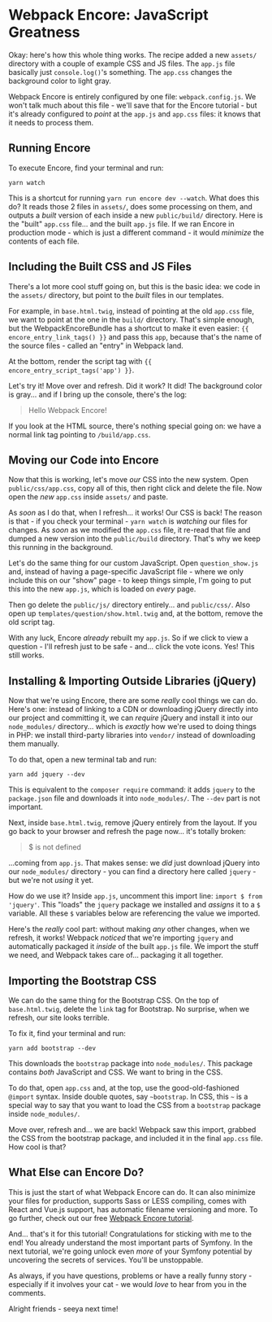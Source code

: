 # Webpack Encore: JavaScript Greatness

Okay: here's how this whole thing works. The recipe added a new `assets/` directory
with a couple of example CSS and JS files. The `app.js` file basically just
`console.log()`'s something. The `app.css` changes the background color to light
gray.

Webpack Encore is entirely configured by one file: `webpack.config.js`. We won't
talk much about this file - we'll save that for the Encore tutorial - but it's
already configured to *point* at the `app.js` and `app.css` files: it knows that
it needs to process them.

## Running Encore

To execute Encore, find your terminal and run:

```terminal
yarn watch
```

This is a shortcut for running `yarn run encore dev --watch`. What does this do?
It reads those 2 files in `assets/`, does some processing on them, and outputs
a *built* version of each inside a new `public/build/` directory. Here is the
"built" `app.css` file... and the built `app.js` file. If we ran Encore in production
mode - which is just a different command - it would *minimize* the contents of
each file.

## Including the Built CSS and JS Files

There's a lot more cool stuff going on, but this is the basic idea: we code in
the `assets/` directory, but point to the *built* files in our templates.

For example, in `base.html.twig`, instead of pointing at the old `app.css` file,
we want to point at the one in the `build/` directory. That's simple enough,
but the WebpackEncoreBundle has a shortcut to make it even easier:
`{{ encore_entry_link_tags() }}` and pass this `app`, because that's the name
of the source files - called an "entry" in Webpack land.

At the bottom, render the script tag with `{{ encore_entry_script_tags('app') }}`.

Let's try it! Move over and refresh. Did it work? It did! The background color
is gray... and if I bring up the console, there's the log:

> Hello Webpack Encore!

If you look at the HTML source, there's nothing special going on: we have a
normal link tag pointing to `/build/app.css`.

## Moving our Code into Encore

Now that this is working, let's move *our* CSS into the new system. Open
`public/css/app.css`, copy all of this, then right click and delete the file.
Now open the *new* `app.css` inside `assets/` and paste.

As *soon* as I do that, when I refresh... it works! Our CSS is back! The reason
is that - if you check your terminal - `yarn watch` is *watching* our files for
changes. As *soon* as we modified the `app.css` file, it re-read that file and
dumped a new version into the `public/build` directory. That's why we keep this
running in the background.

Let's do the same thing for our custom JavaScript. Open `question_show.js` and,
instead of having a page-specific JavaScript file - where we only include this on
our "show" page - to keep things simple, I'm going to put this into the new `app.js`,
which is loaded on *every* page.

Then go delete the `public/js/` directory entirely... and `public/css/`. Also
open up `templates/question/show.html.twig` and, at the bottom, remove the old
script tag.

With any luck, Encore *already* rebuilt my `app.js`. So if we click to view a
question - I'll refresh just to be safe - and... click the vote icons. Yes!
This still works.

## Installing & Importing Outside Libraries (jQuery)

Now that we're using Encore, there are some *really* cool things we can do.
Here's one: instead of linking to a CDN or downloading jQuery directly into our
project and committing it, we can *require* jQuery and install it into our
`node_modules/` directory... which is *exactly* how we're used to doing things
in PHP: we install third-party libraries into `vendor/` instead of downloading
them manually.

To do that, open a new terminal tab and run:

```terminal
yarn add jquery --dev
```

This is equivalent to the `composer require` command: it adds `jquery` to the
`package.json` file and downloads it into `node_modules/`. The `--dev` part is not
important.

Next, inside `base.html.twig`, remove jQuery entirely from the layout. If you
go back to your browser and refresh the page now... it's totally broken:

> $ is not defined

...coming from `app.js`. That makes sense: we *did* just download jQuery into our
`node_modules/` directory - you can find a directory here called `jquery` - but
we're not *using* it yet.

How do we use it? Inside `app.js`, uncomment this import line:
`import $ from 'jquery'`. This "loads" the `jquery` package we installed and
*assigns* it to a `$` variable. All these `$` variables below are referencing
the value we imported.

Here's the *really* cool part: without making *any* other changes, when we refresh,
it works! Webpack *noticed* that we're importing `jquery` and automatically
packaged it *inside* of the built `app.js` file. We import the stuff we need,
and Webpack takes care of... packaging it all together.

## Importing the Bootstrap CSS

We can do the same thing for the Bootstrap CSS. On the top of `base.html.twig`,
delete the `link` tag for Bootstrap. No surprise, when we refresh, our site
looks terrible.

To fix it, find your terminal and run:

```terminal
yarn add bootstrap --dev
```

This downloads the `bootstrap` package into `node_modules/`. This package
contains *both* JavaScript and CSS. We want to bring in the CSS.

To do that, open `app.css` and, at the top, use the good-old-fashioned
`@import` syntax. Inside double quotes, say `~bootstrap`. In CSS, this `~` is
a special way to say that you want to load the CSS from a `bootstrap` package
inside `node_modules/`.

Move over, refresh and... we are back! Webpack saw this import, grabbed the
CSS from the bootstrap package, and included it in the final `app.css` file.
How cool is that?

## What Else can Encore Do?

This is just the start of what Webpack Encore can do. It can also
minimize your files for production, supports Sass or LESS compiling, comes with
React and Vue.js support, has automatic filename versioning and more.
To go further, check out our free
[Webpack Encore tutorial](https://symfonycasts.com/screencast/webpack-encore).

And... that's it for this tutorial! Congratulations for sticking with me to the
end! You already understand the most important parts of Symfony. In the next
tutorial, we're going unlock even *more* of your Symfony potential by uncovering
the secrets of services. You'll be unstoppable.

As always, if you have questions, problems or have a really funny story - especially
if it involves your cat - we would *love* to hear from you in the comments.

Alright friends - seeya next time!
